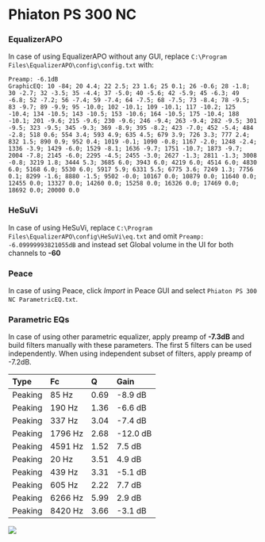 # Phiaton PS 300 NC

### EqualizerAPO
In case of using EqualizerAPO without any GUI, replace `C:\Program Files\EqualizerAPO\config\config.txt`
with:
```
Preamp: -6.1dB
GraphicEQ: 10 -84; 20 4.4; 22 2.5; 23 1.6; 25 0.1; 26 -0.6; 28 -1.8; 30 -2.7; 32 -3.5; 35 -4.4; 37 -5.0; 40 -5.6; 42 -5.9; 45 -6.3; 49 -6.8; 52 -7.2; 56 -7.4; 59 -7.4; 64 -7.5; 68 -7.5; 73 -8.4; 78 -9.5; 83 -9.7; 89 -9.9; 95 -10.0; 102 -10.1; 109 -10.1; 117 -10.2; 125 -10.4; 134 -10.5; 143 -10.5; 153 -10.6; 164 -10.5; 175 -10.4; 188 -10.1; 201 -9.6; 215 -9.6; 230 -9.6; 246 -9.4; 263 -9.4; 282 -9.5; 301 -9.5; 323 -9.5; 345 -9.3; 369 -8.9; 395 -8.2; 423 -7.0; 452 -5.4; 484 -2.8; 518 0.6; 554 3.4; 593 4.9; 635 4.5; 679 3.9; 726 3.3; 777 2.4; 832 1.5; 890 0.9; 952 0.4; 1019 -0.1; 1090 -0.8; 1167 -2.0; 1248 -2.4; 1336 -3.9; 1429 -6.0; 1529 -8.1; 1636 -9.7; 1751 -10.7; 1873 -9.7; 2004 -7.8; 2145 -6.0; 2295 -4.5; 2455 -3.0; 2627 -1.3; 2811 -1.3; 3008 -0.8; 3219 1.8; 3444 5.3; 3685 6.0; 3943 6.0; 4219 6.0; 4514 6.0; 4830 6.0; 5168 6.0; 5530 6.0; 5917 5.9; 6331 5.5; 6775 3.6; 7249 1.3; 7756 0.1; 8299 -1.6; 8880 -1.5; 9502 -0.0; 10167 0.0; 10879 0.0; 11640 0.0; 12455 0.0; 13327 0.0; 14260 0.0; 15258 0.0; 16326 0.0; 17469 0.0; 18692 0.0; 20000 0.0
```

### HeSuVi
In case of using HeSuVi, replace `C:\Program Files\EqualizerAPO\config\HeSuVi\eq.txt` and omit `Preamp:
-6.09999993821055dB` and instead set Global volume in the UI for both channels to **-60**

### Peace
In case of using Peace, click *Import* in Peace GUI and select `Phiaton PS 300 NC ParametricEQ.txt`.

### Parametric EQs
In case of using other parametric equalizer, apply preamp of **-7.3dB** and build filters manually
with these parameters. The first 5 filters can be used independently.
When using independent subset of filters, apply preamp of -7.2dB.

| Type    | Fc      |    Q | Gain     |
|:--------|:--------|:-----|:---------|
| Peaking | 85 Hz   | 0.69 | -8.9 dB  |
| Peaking | 190 Hz  | 1.36 | -6.6 dB  |
| Peaking | 337 Hz  | 3.04 | -7.4 dB  |
| Peaking | 1796 Hz | 2.68 | -12.0 dB |
| Peaking | 4591 Hz | 1.52 | 7.5 dB   |
| Peaking | 20 Hz   | 3.51 | 4.9 dB   |
| Peaking | 439 Hz  | 3.31 | -5.1 dB  |
| Peaking | 605 Hz  | 2.22 | 7.7 dB   |
| Peaking | 6266 Hz | 5.99 | 2.9 dB   |
| Peaking | 8420 Hz | 3.66 | -3.1 dB  |

![](https://raw.githubusercontent.com/jaakkopasanen/AutoEq/master/results/headphonecom/sbaf-serious/Phiaton%20PS%20300%20NC/Phiaton%20PS%20300%20NC.png)